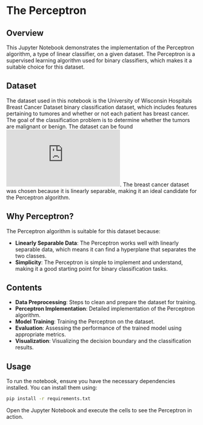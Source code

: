 # The Perceptron

## Overview

This Jupyter Notebook demonstrates the implementation of the Perceptron algorithm, a type of linear classifier, on a given dataset. The Perceptron is a supervised learning algorithm used for binary classifiers, which makes it a suitable choice for this dataset.

## Dataset

The dataset used in this notebook is the University of Wisconsin Hospitals Breast Cancer Dataset binary classification dataset, which includes features pertaining to tumores and whether or not each patient has breast cancer. The goal of the classification problem is to determine whether the tumors are malignant or benign. The dataset can be found ![here](https://github.com/scikit-learn/scikit-learn/blob/6e9039160/sklearn/datasets/_base.py#L746). The breast cancer dataset was chosen because it is linearly separable, making it an ideal candidate for the Perceptron algorithm.

## Why Perceptron?

The Perceptron algorithm is suitable for this dataset because:
- **Linearly Separable Data**: The Perceptron works well with linearly separable data, which means it can find a hyperplane that separates the two classes.
- **Simplicity**: The Perceptron is simple to implement and understand, making it a good starting point for binary classification tasks.

## Contents

- **Data Preprocessing**: Steps to clean and prepare the dataset for training.
- **Perceptron Implementation**: Detailed implementation of the Perceptron algorithm.
- **Model Training**: Training the Perceptron on the dataset.
- **Evaluation**: Assessing the performance of the trained model using appropriate metrics.
- **Visualization**: Visualizing the decision boundary and the classification results.

## Usage

To run the notebook, ensure you have the necessary dependencies installed. You can install them using:

```bash
pip install -r requirements.txt
```

Open the Jupyter Notebook and execute the cells to see the Perceptron in action.


